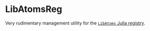 # LibAtomsReg

Very rudimentary management utility for the [`LibAtoms` Julia registry](https://github.com/cortner/LibAtoms).
